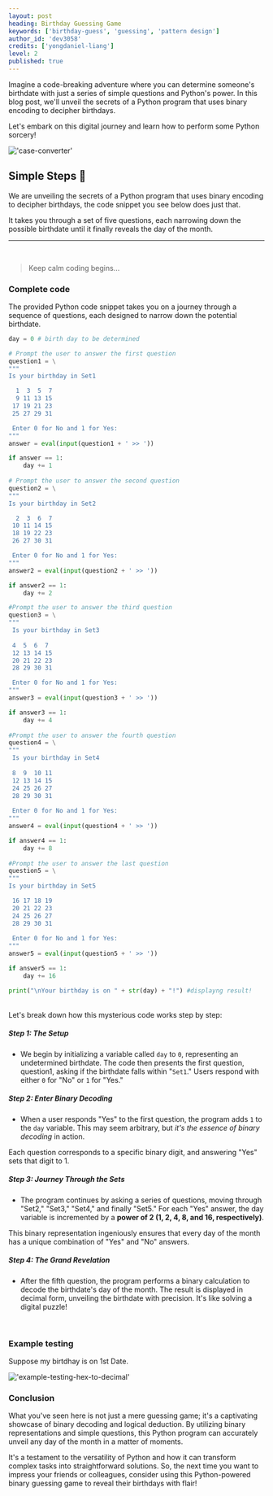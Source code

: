 ```yaml
---
layout: post
heading: Birthday Guessing Game
keywords: ['birthday-guess', 'guessing', 'pattern design']
author_id: 'dev3058'
credits: ['yongdaniel-liang']
level: 2
published: true
---
```


Imagine a code-breaking adventure where you can determine someone's birthdate with just a series of simple questions and Python's power. In this blog post, we'll unveil the secrets of a Python program that uses binary encoding to decipher birthdays. 

Let's embark on this digital journey and learn how to perform some Python sorcery!

!['case-converter'](../../../image/birthday.jpg)

## Simple Steps 🎂 

We are unveiling the secrets of a Python program that uses binary encoding to decipher birthdays, the code snippet you see below does just that. 

It takes you through a set of five questions, each narrowing down the possible birthdate until it finally reveals the day of the month. 

<hr>

<br />

>Keep calm coding begins...

### Complete code

The provided Python code snippet takes you on a journey through a sequence of questions, each designed to narrow down the potential birthdate.

```python
day = 0 # birth day to be determined 

# Prompt the user to answer the first question
question1 = \
"""
Is your birthday in Set1

  1  3  5  7
  9 11 13 15
 17 19 21 23
 25 27 29 31

 Enter 0 for No and 1 for Yes: 
""" 
answer = eval(input(question1 + ' >> '))

if answer == 1:
    day += 1
    
# Prompt the user to answer the second question
question2 = \
"""
Is your birthday in Set2

  2  3  6  7
 10 11 14 15
 18 19 22 23
 26 27 30 31

 Enter 0 for No and 1 for Yes:
""" 
answer2 = eval(input(question2 + ' >> '))

if answer2 == 1:
    day += 2

#Prompt the user to answer the third question
question3 = \
"""
 Is your birthday in Set3
 
 4  5  6  7
 12 13 14 15
 20 21 22 23
 28 29 30 31

 Enter 0 for No and 1 for Yes: 
"""
answer3 = eval(input(question3 + ' >> '))

if answer3 == 1:
    day += 4
    
#Prompt the user to answer the fourth question
question4 = \
"""
 Is your birthday in Set4
 
 8  9  10 11
 12 13 14 15
 24 25 26 27
 28 29 30 31
 
 Enter 0 for No and 1 for Yes: 
"""
answer4 = eval(input(question4 + ' >> '))

if answer4 == 1:
    day += 8
    
#Prompt the user to answer the last question
question5 = \
"""
Is your birthday in Set5

 16 17 18 19
 20 21 22 23
 24 25 26 27
 28 29 30 31
 
 Enter 0 for No and 1 for Yes: 
"""
answer5 = eval(input(question5 + ' >> '))

if answer5 == 1:
    day += 16

print("\nYour birthday is on " + str(day) + "!") #displayng result!

```
<br/>
Let's break down how this mysterious code works step by step:

##### Step 1: The Setup

- We begin by initializing a variable called `day` to `0`, representing an undetermined birthdate. The code then presents the first question, question1, asking if the birthdate falls within "`Set1`." Users respond with either `0` for "No" or `1` for "Yes."

##### Step 2: Enter Binary Decoding

- When a user responds "Yes" to the first question, the program adds `1` to the `day` variable. This may seem arbitrary, but _it's the essence of binary decoding_ in action. 

Each question corresponds to a specific binary digit, and answering "Yes" sets that digit to 1.

##### Step 3: Journey Through the Sets

- The program continues by asking a series of questions, moving through "Set2," "Set3," "Set4," and finally "Set5." For each "Yes" answer, the day variable is incremented by a __power of 2 (1, 2, 4, 8, and 16, respectively)__. 

This binary representation ingeniously ensures that every day of the month has a unique combination of "Yes" and "No" answers.


##### Step 4: The Grand Revelation
- After the fifth question, the program performs a binary calculation to decode the birthdate's day of the month. The result is displayed in decimal form, unveiling the birthdate with precision. It's like solving a digital puzzle!

<br/>


### Example testing
Suppose my birtdhay is on 1st Date.

!['example-testing-hex-to-decimal'](../../../image/test.jpg)

### Conclusion
What you've seen here is not just a mere guessing game; it's a captivating showcase of binary decoding and logical deduction. By utilizing binary representations and simple questions, this Python program can accurately unveil any day of the month in a matter of moments. 

It's a testament to the versatility of Python and how it can transform complex tasks into straightforward solutions. So, the next time you want to impress your friends or colleagues, consider using this Python-powered binary guessing game to reveal their birthdays with flair!